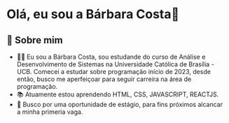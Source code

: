 
# Olá, eu sou a Bárbara Costa👋


## 🚀 Sobre mim
- 👩‍💻 Eu sou a Bárbara Costa, sou estudande do curso de Análise e Desenvolvimento de Sistemas na Universidade Católica de Brasília - UCB. Comecei a estudar sobre programação início de 2023, desde então, busco me aperfeiçoar para seguir carreira na área de programação.
- 📚 Atuamente estou aprendendo HTML, CSS, JAVASCRIPT, REACTJS.
- 🧠 Busco por uma oportunidade de estágio, para fins próximos alcancar a minha primeria vaga.


